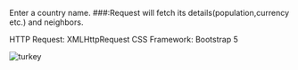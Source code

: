 Enter a country name.
###:Request will fetch its details(population,currency etc.) and neighbors.


HTTP Request: XMLHttpRequest
CSS Framework: Bootstrap 5

![turkey](https://user-images.githubusercontent.com/72857634/183538582-8d870cbd-9256-4df8-9168-fafc91d9fc3e.png)
